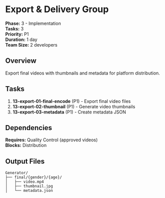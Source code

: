 # Export & Delivery Group

**Phase:** 3 - Implementation  
**Tasks:** 3  
**Priority:** P1  
**Duration:** 1 day  
**Team Size:** 2 developers

## Overview

Export final videos with thumbnails and metadata for platform distribution.

## Tasks

1. **13-export-01-final-encode** (P1) - Export final video files
2. **13-export-02-thumbnail** (P1) - Generate video thumbnails
3. **13-export-03-metadata** (P1) - Create metadata JSON

## Dependencies

**Requires:** Quality Control (approved videos)  
**Blocks:** Distribution

## Output Files

```
Generator/
├── final/{gender}/{age}/
│   ├── video.mp4
│   ├── thumbnail.jpg
│   └── metadata.json
```
